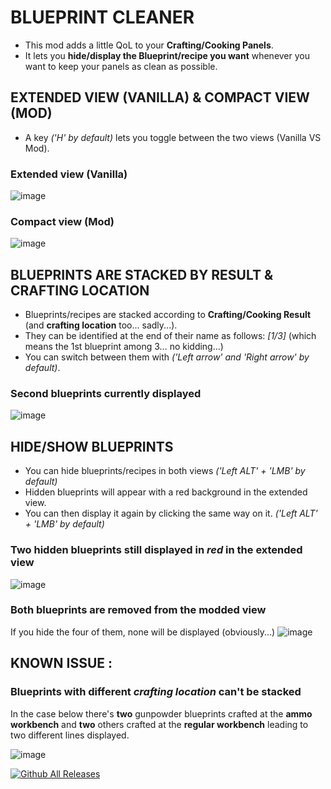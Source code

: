 # BLUEPRINT CLEANER

* This mod adds a little QoL to your **Crafting/Cooking Panels**.
* It lets you **hide/display the Blueprint/recipe you want** whenever you want to keep your panels as clean as possible.

## EXTENDED VIEW (VANILLA) & COMPACT VIEW (MOD)

* A key *('H' by default)* lets you toggle between the two views (Vanilla VS Mod).


### Extended view (Vanilla)
![image](https://github.com/user-attachments/assets/3489b8e5-c159-49e9-b208-de0817f20bf1)

### Compact view (Mod)
![image](https://github.com/user-attachments/assets/4506fcfd-f3e0-4965-a52a-9757d3d33f33)

## BLUEPRINTS ARE STACKED BY RESULT & CRAFTING LOCATION
* Blueprints/recipes are stacked according to **Crafting/Cooking Result** (and **crafting location** too... sadly...).
* They can be identified at the end of their name as follows: *[1/3]* (which means the 1st blueprint among 3... no kidding...)
* You can switch between them with *('Left arrow' and 'Right arrow' by default)*.

### Second blueprints currently displayed
![image](https://github.com/user-attachments/assets/9d3c7a17-7a5a-49c1-913c-7ca1db4978f2)

## HIDE/SHOW BLUEPRINTS
* You can hide blueprints/recipes in both views *('Left ALT' + 'LMB' by default)*
* Hidden blueprints will appear with a red background in the extended view.
* You can then display it again by clicking the same way on it. *('Left ALT' + 'LMB' by default)*

### Two hidden blueprints still displayed in *red* in the extended view
![image](https://github.com/user-attachments/assets/0bd54555-6009-4a17-8b64-28e2eeaa0c77)

### Both blueprints are removed from the modded view
If you hide the four of them, none will be displayed (obviously...)
![image](https://github.com/user-attachments/assets/2fac716d-895b-461b-a495-6121aae59a31)

## KNOWN ISSUE :

### Blueprints with different *crafting location* can't be stacked
In the case below there's **two** gunpowder blueprints crafted at the **ammo workbench** and **two** others crafted at the **regular workbench** leading to two different lines displayed.

![image](https://github.com/user-attachments/assets/2385e2a8-5b0e-4c2b-9f71-751c34bdfab7)


[![Github All Releases](https://img.shields.io/github/downloads/RomainDeschampsFR/BlueprintCleaner/total.svg)]()

